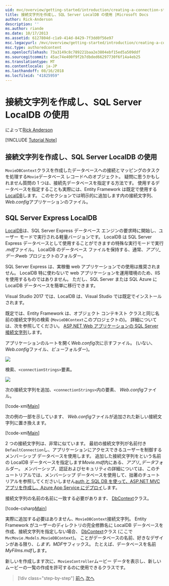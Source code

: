```yaml
---
uid: mvc/overview/getting-started/introduction/creating-a-connection-string
title: 接続文字列を作成し、SQL Server LocalDB の使用 |Microsoft Docs
author: Rick-Anderson
description: ''
ms.author: riande
ms.date: 10/17/2013
ms.assetid: 6127804d-c1a9-414d-8429-7f3dd0f56e97
msc.legacyurl: /mvc/overview/getting-started/introduction/creating-a-connection-string
msc.type: authoredcontent
ms.openlocfilehash: 73a3149c8c789221baa2e3804ebf15ed5a509ddf
ms.sourcegitcommit: 45ac74e400f9f2b7dbded66297730f6f14a4eb25
ms.translationtype: MT
ms.contentlocale: ja-JP
ms.lasthandoff: 08/16/2018
ms.locfileid: "41825959"
---
```

<a name="creating-a-connection-string-and-working-with-sql-server-localdb"></a>接続文字列を作成し、SQL Server LocalDB の使用
====================
によって[Rick Anderson](https://github.com/Rick-Anderson)

[!INCLUDE [Tutorial Note](sample/code-location.md)]

## <a name="creating-a-connection-string-and-working-with-sql-server-localdb"></a>接続文字列を作成し、SQL Server LocalDB の使用

`MovieDBContext`クラスを作成したデータベースへの接続とマッピングのタスクを処理する`Movie`データベース レコードへのオブジェクト。 疑問に思うかもしれません質問の 1 つは、接続先データベースを指定する方法です。 使用するデータベースを指定することも実際には、Entity Framework は既定で使用する[LocalDB](https://docs.microsoft.com/sql/database-engine/configure-windows/sql-server-2016-express-localdb)します。 このセクションでは明示的に追加します内の接続文字列、 *Web.config*アプリケーションのファイル。

## <a name="sql-server-express-localdb"></a>SQL Server Express LocalDB

[LocalDB](https://docs.microsoft.com/sql/database-engine/configure-windows/sql-server-2016-express-localdb)は、SQL Server Express データベース エンジンの要求時に開始し、ユーザー モードで実行される軽量バージョンです。 LocalDB は SQL Server Express データベースとして使用することができますの特殊な実行モードで実行 *.mdf*ファイル。 LocalDB のデータベース ファイルを保持する、通常、*アプリ\_データ*web プロジェクトのフォルダー。

SQL Server Express は、実稼働 web アプリケーションでの使用は推奨されません。 LocalDB 特に使わないで web アプリケーションを運用環境のため、IIS を使用するものではありません。 ただし、SQL Server または SQL Azure に LocalDB データベースを簡単に移行できます。

Visual Studio 2017 では、LocalDB は、Visual Studio では既定でインストールされます。

既定では、Entity Framework は、オブジェクト コンテキスト クラスと同じ名前の接続文字列の検索 (`MovieDBContext`このプロジェクトの)。 詳細については、次を参照してください。 [ASP.NET Web アプリケーションの SQL Server 接続文字列](https://msdn.microsoft.com/library/jj653752.aspx)します。

アプリケーションのルートを開く*Web.config*次に示すファイル。 (いない、 *Web.config*ファイル、*ビュー*フォルダー)。

![](creating-a-connection-string/_static/image1.png)

検索、`<connectionStrings>`要素。

![](creating-a-connection-string/_static/image2.png)

次の接続文字列を追加、`<connectionStrings>`内の要素、 *Web.config*ファイル。

[!code-xml[Main](creating-a-connection-string/samples/sample1.xml)]

次の例の一部を示しています、 *Web.config*ファイルが追加された新しい接続文字列に置き換えます。

[!code-xml[Main](creating-a-connection-string/samples/sample2.xml)]

2 つの接続文字列は、非常に似ています。 最初の接続文字列が名前付き`DefaultConnection`し、アプリケーションにアクセスできるユーザーを制御するメンバーシップ データベースを使用します。 追加した接続文字列をという名前の LocalDB データベースを指定します*Movie.mdf*内にある、*アプリ\_データ*フォルダー。 メンバーシップ、認証およびセキュリティの詳細については、このチュートリアルでは、メンバーシップ データベースを使用して、拙著のチュートリアルを参照してくださいしません[auth と SQL DB を使って、ASP.NET MVC アプリを作成し、Azure App Service にデプロイ](https://docs.microsoft.com/aspnet/core/security/authorization/secure-data)します。

接続文字列の名前の名前に一致する必要があります、 [DbContext](https://msdn.microsoft.com/library/system.data.entity.dbcontext(v=vs.103).aspx)クラス。

[!code-csharp[Main](creating-a-connection-string/samples/sample3.cs?highlight=15)]

実際に追加する必要はありません、`MovieDBContext`接続文字列。 Entity Framework がユーザーのディレクトリの完全修飾名に LocalDB データベースを作成、接続文字列を指定しない場合、 [DbContext](https://msdn.microsoft.com/library/system.data.entity.dbcontext(v=vs.103).aspx)クラス (ここで`MvcMovie.Models.MovieDBContext`)。 ことがデータベースの名前、好きなデザインがある限り、*します。MDF*サフィックス。 たとえば、データベースを名前*MyFilms.mdf*します。

新しいを作成します次に、`MoviesController`ムービー データを表示し、新しいムービーの一覧の作成を許可するのに使用できるクラスです。

> [!div class="step-by-step"]
> [前へ](adding-a-model.md)
> [次へ](accessing-your-models-data-from-a-controller.md)
